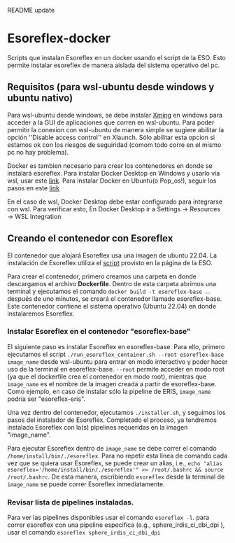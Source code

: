 README update
# Esoreflex-docker
Scripts que instalan Esoreflex en un docker usando el script de la ESO. Esto permite instalar esoreflex de manera aislada del sistema operativo del pc.

## Requisitos (para wsl-ubuntu desde windows y ubuntu nativo)

Para wsl-ubuntu desde windows, se debe instalar [Xming](http://www.straightrunning.com/XmingNotes/) en windows para acceder a la GUI de aplicaciones que corren en wsl-ubuntu. Para poder permitir la conexion con wsl-ubuntu de manera simple se sugiere abilitar la opción ''Disable access control'' en Xlaunch. Sólo abilitar esta opcion si estamos ok con los riesgos de seguiridad (comom todo corre en el mismo pc no hay problema).

Docker es tambien necesario para crear los contenedores en donde se instalará esoreflex. 
Para instalar Docker Desktop en Windows y usarlo via wsl, usar este [link](https://docs.docker.com/desktop/setup/install/windows-install/).
Para instalar Docker en Ubuntu(o Pop_os!), seguir los pasos en este [link](https://docs.docker.com/engine/install/ubuntu/)

En el caso de wsl, Docker Desktop debe estar configurado para integrarse con wsl. Para verificar esto, En Docker Desktop ir a Settings → Resources → WSL Integration


## Creando el contenedor con Esoreflex

El contenedor que alojará Esoreflex usa una imagen de ubuntu 22.04. La instalación de Esoreflex utiliza el [script](https://www.eso.org/sci/software/pipelines/install_esoreflex) provisto en la página de la ESO.  

Para crear el contenedor, primero creamos una carpeta en donde descargamos el archivo **Dockerfile**. Dentro de esta carpeta abrimos una terminal y ejecutamos el comando `docker build -t esoreflex-base .`. después de uno minutos, se creará el contenedor llamado esoreflex-base. Este contenedor contiene el sistema operativo (Ubuntu 22.04) en donde instalaremos Esoreflex.

### Instalar Esoreflex en el contenedor "esoreflex-base"

El siguiente paso es instalar Esoreflex en esoreflex-base. Para ello, primero ejecutamos el script `./run_esoreflex_container.sh --root esoreflex-base image_name` desde wsl-ubuntu para entrar en modo interactivo y poder hacer uso de la terminal en esoreflex-base. `--root` permite acceder en modo root (ya que el dockerfile crea el contenedor en modo root), mientras que `image_name` es el nombre de la imagen creada a partir de esoreflex-base. Como ejemplo, en caso de instalar sólo la pipeline de ERIS, `image_name` podria ser "esoreflex-eris".

Una vez dentro del contenedor, ejecutamos `./installer.sh`, y seguimos los pasos del instalador de Esoreflex. Completado el proceso, ya tendremos instalado Esoreflex con la(s) pipelines requeridas en la imagen "image_name".

Para ejecutar Esoreflex dentro de `image_name` se debe correr el comando `/home/install/bin/./esoreflex`. Para no repetir esta linea de comando cada vez que se quiera usar Esoreflex, se puede crear un alias, i.e., `echo "alias esoreflex='/home/install/bin/./esoreflex'" >> /root/.bashrc && source /root/.bashrc`. De esta manera, escribiendo `esoreflex` desde la terminal de `image_name` se puede correr Esoreflex inmediatamente.

### Revisar lista de pipelines instaladas.

Para ver las pipelines disponibles usar el comando `esoreflex -l`. para correr esoreflex con una pipeline especifica (e.g., sphere_irdis_ci_dbi_dpi ), usar el comando `esoreflex sphere_irdis_ci_dbi_dpi`









